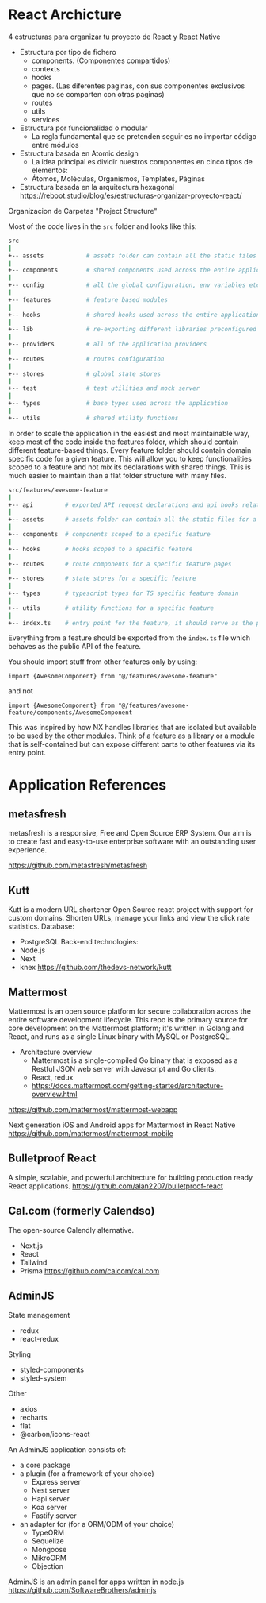 # React Archicture

4 estructuras para organizar tu proyecto de React y React Native
- Estructura por tipo de fichero
  - components. (Componentes compartidos)
  - contexts
  - hooks
  - pages. (Las diferentes paginas, con sus componentes exclusivos que no se comparten con otras paginas)
  - routes
  - utils
  - services
- Estructura por funcionalidad o modular
  - La regla fundamental que se pretenden seguir es no importar código entre módulos
- Estructura basada en Atomic design
  - La idea principal es dividir nuestros componentes en cinco tipos de elementos:
  - Átomos, Moléculas, Organismos, Templates, Páginas
- Estructura basada en la arquitectura hexagonal
https://reboot.studio/blog/es/estructuras-organizar-proyecto-react/


Organizacion de Carpetas "Project Structure"

Most of the code lives in the `src` folder and looks like this:

```sh
src
|
+-- assets            # assets folder can contain all the static files such as images, fonts, etc.
|
+-- components        # shared components used across the entire application
|
+-- config            # all the global configuration, env variables etc. get exported from here and used in the app
|
+-- features          # feature based modules
|
+-- hooks             # shared hooks used across the entire application
|
+-- lib               # re-exporting different libraries preconfigured for the application
|
+-- providers         # all of the application providers
|
+-- routes            # routes configuration
|
+-- stores            # global state stores
|
+-- test              # test utilities and mock server
|
+-- types             # base types used across the application
|
+-- utils             # shared utility functions
```

In order to scale the application in the easiest and most maintainable way, keep most of the code inside the features folder, which should contain different feature-based things. Every feature folder should contain domain specific code for a given feature. This will allow you to keep functionalities scoped to a feature and not mix its declarations with shared things. This is much easier to maintain than a flat folder structure with many files.

```sh
src/features/awesome-feature
|
+-- api         # exported API request declarations and api hooks related to a specific feature
|
+-- assets      # assets folder can contain all the static files for a specific feature
|
+-- components  # components scoped to a specific feature
|
+-- hooks       # hooks scoped to a specific feature
|
+-- routes      # route components for a specific feature pages
|
+-- stores      # state stores for a specific feature
|
+-- types       # typescript types for TS specific feature domain
|
+-- utils       # utility functions for a specific feature
|
+-- index.ts    # entry point for the feature, it should serve as the public API of the given feature and exports everything that should be used outside the feature
```

Everything from a feature should be exported from the `index.ts` file which behaves as the public API of the feature.

You should import stuff from other features only by using:

`import {AwesomeComponent} from "@/features/awesome-feature"`

and not

`import {AwesomeComponent} from "@/features/awesome-feature/components/AwesomeComponent`

This was inspired by how NX handles libraries that are isolated but available to be used by the other modules. Think of a feature as a library or a module that is self-contained but can expose different parts to other features via its entry point.

# Application References


## metasfresh


metasfresh is a responsive, Free and Open Source ERP System. Our aim is to create fast and easy-to-use enterprise software with an outstanding user experience.

https://github.com/metasfresh/metasfresh


## Kutt

Kutt is a modern URL shortener Open Source react project with support for custom domains. Shorten URLs, manage your links and view the click rate statistics.
Database:
- PostgreSQL
Back-end technologies:
- Node.js
- Next
- knex
https://github.com/thedevs-network/kutt

## Mattermost

Mattermost is an open source platform for secure collaboration across the entire software development lifecycle. This repo is the primary source for core development on the Mattermost platform; it's written in Golang and React, and runs as a single Linux binary with MySQL or PostgreSQL. 
- Architecture overview
  - Mattermost is a single-compiled Go binary that is exposed as a Restful JSON web server with Javascript and Go clients.
  - React, redux
  - https://docs.mattermost.com/getting-started/architecture-overview.html
  
https://github.com/mattermost/mattermost-webapp


Next generation iOS and Android apps for Mattermost in React Native 
https://github.com/mattermost/mattermost-mobile


## Bulletproof React 

A simple, scalable, and powerful architecture for building production ready React applications.
https://github.com/alan2207/bulletproof-react
 

## Cal.com (formerly Calendso)

The open-source Calendly alternative. 

- Next.js
- React
- Tailwind
- Prisma
https://github.com/calcom/cal.com

## AdminJS

State management
- redux
- react-redux

Styling
- styled-components
- styled-system

Other
- axios
- recharts
- flat
- @carbon/icons-react

An AdminJS application consists of:
- a core package
- a plugin (for a framework of your choice)
  - Express server
  - Nest server
  - Hapi server
  - Koa server
  - Fastify server
- an adapter for (for a ORM/ODM of your choice)
  - TypeORM
  - Sequelize
  - Mongoose
  - MikroORM
  - Objection

AdminJS is an admin panel for apps written in node.js 
https://github.com/SoftwareBrothers/adminjs
